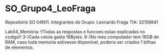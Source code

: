 # SO_Grupo4_LeoFraga
Repositório SO 04N11. Integrantes do Grupo: Leonardo Fraga TIA: 32158841 

Lab04_Memória:
    !!Todas as respostas e funcoes estao explicadas no codigo!!
    3-)Cada celula gasta 16Bytes.
    6-)No meu computador tem 16GB de RAM, caso toda memoria estivesse disponivel, poderia ser criados 1 bilhao de elementos.
